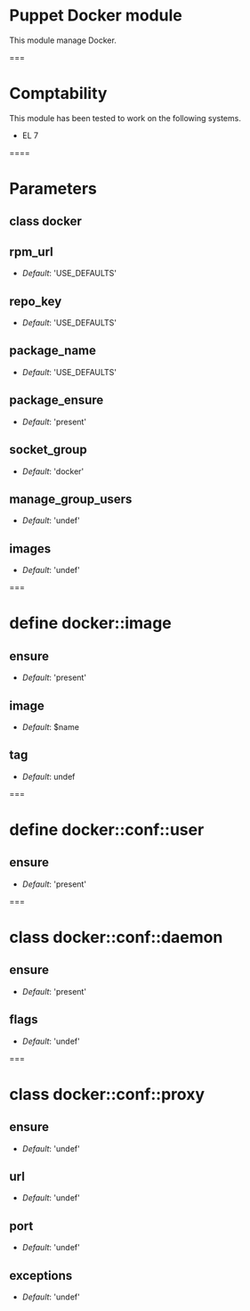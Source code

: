 # Puppet Docker module

This module manage Docker.

===

# Comptability

This module has been tested to work on the following systems.

* EL 7

====

# Parameters

## class docker

rpm_url
-------

- *Default*: 'USE_DEFAULTS'

repo_key
--------

- *Default*: 'USE_DEFAULTS'

package_name
------------

- *Default*: 'USE_DEFAULTS'

package_ensure
--------------

- *Default*: 'present'

socket_group
------------

- *Default*: 'docker'

manage_group_users
------------------

- *Default*: 'undef'

images
------

- *Default*: 'undef'

===

# define docker::image

ensure
------

- *Default*: 'present'

image
-----

- *Default*: $name

tag
---

- *Default*: undef

===

# define docker::conf::user

ensure
------

- *Default*: 'present'

===

# class docker::conf::daemon

ensure
------

- *Default*: 'present'

flags
---

- *Default*: 'undef'

===

# class docker::conf::proxy

ensure
------

- *Default*: 'undef'

url
---

- *Default*: 'undef'

port
----

- *Default*: 'undef'

exceptions
----------

- *Default*: 'undef'
